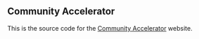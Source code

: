 ## Community Accelerator

This is the source code for the [Community Accelerator](https://community-accelerator.github.io) website.
